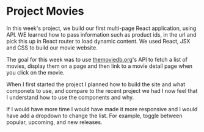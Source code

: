 # Project Movies

In this week's project, we build our first multi-page React application, using API. WE learned how to pass information such as product ids, in the url and pick this up in React router to load dynamic content. We used React, JSX and CSS to build our movie website. 

The goal for this week was to use [themoviedb.org](https://www.themoviedb.org/)'s API to fetch a list of movies, display them on a page and then link to a movie detail page when you click on the movie.

When I first started the project I planned how to build the site and what componets to use, and compare to the recent project we had I now feel that I understand how to use the components and why. 

If I would have more time I would have made it more responsive and I would have add a dropdown to change the list. For example, toggle between popular, upcoming, and new releases.


